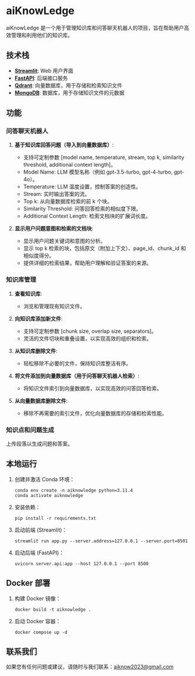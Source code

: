 # aiKnowLedge

aiKnowLedge 是一个用于管理知识库和问答聊天机器人的项目，旨在帮助用户高效管理和利用他们的知识库。

## 技术栈

- **[Streamlit](https://streamlit.io/)**: Web 用户界面
- **[FastAPI](https://fastapi.tiangolo.com/)**: 后端接口服务
- **[Qdrant](https://qdrant.tech/)**: 向量数据库，用于存储和检索知识文件
- **[MongoDB](https://www.mongodb.com/)**: 数据库，用于存储知识文件的元数据

## 功能

### 问答聊天机器人

1. **基于知识库回答问题（导入到向量数据库）**:
   - 支持可定制参数 [model name, temperature, stream, top k, similarity threshold, additional context length]。
   - Model Name: LLM 模型名称（例如 gpt-3.5-turbo, gpt-4-turbo, gpt-4o）。
   - Temperature: LLM 温度设置，控制答案的创造性。
   - Stream: 实时输出答案的流。
   - Top k: 从向量数据库检索的前 k 个块。
   - Similarity Threshold: 问答回答检索的相似度下限。
   - Additional Context Length: 检索文档块的扩展词长度。

2. **显示用户问题意图和检索的文档块**:
   - 显示用户问题关键词和意图的分析。
   - 显示 top k 检索的块，包括原文（附加上下文）、page_id、chunk_id 和相似度得分。
   - 提供详细的检索结果，帮助用户理解和验证答案的来源。

### 知识库管理

1. **查看知识库**:
   - 浏览和管理现有知识文件。
   
2. **向知识库添加新文件**:
   - 支持可定制参数 [chunk size, overlap size, separators]。
   - 灵活的文件切块和重叠设置，以实现高效的组织和检索。
   
3. **从知识库删除文件**:
   - 轻松移除不必要的文件，保持知识库整洁有序。
   
4. **将文件添加到向量数据库（用于问答聊天机器人检索）**:
   - 将知识文件索引到向量数据库，以实现高效的问答回答检索。
   
5. **从向量数据库删除文件**:
   - 移除不再需要的索引文件，优化向量数据库的存储和检索性能。

### 知识点和问题生成

上传段落以生成问题和答案。

## 本地运行

1. 创建并激活 Conda 环境：
   ```shell
   conda env create -n aiknowledge python=3.11.4
   conda activate aiknowledge
   ```
   
2. 安装依赖：
   ```shell
   pip install -r requirements.txt
   ```

3. 启动前端 (Streamlit)：
   ```shell
   streamlit run app.py --server.address=127.0.0.1 --server.port=8501
   ```

4. 启动后端 (FastAPI)：
   ```shell
   uvicorn server.api:app --host 127.0.0.1 --port 8500
   ```

## Docker 部署
1. 构建 Docker 镜像：
   ```shell
   docker build -t aiknowledge .
   ```

2. 启动 Docker 容器：
   ```shell
   docker compose up -d
   ```

## 联系我们

如果您有任何问题或建议，请随时与我们联系：[aiknow2023@gmail.com](mailto:aiknow2023@gmail.com)
